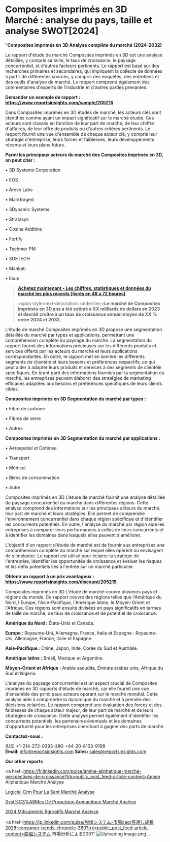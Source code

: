 # Composites imprimés en 3D Marché : analyse du pays, taille et analyse SWOT[2024]

"<strong>Composites imprimés en 3D Analyse complète du marché (2024-2032)</strong>

Le rapport d'étude de marché Composites imprimés en 3D est une analyse détaillée, y compris sa taille, le taux de croissance, le paysage concurrentiel, et d'autres facteurs pertinents. Le rapport est basé sur des recherches primaires et secondaires, qui impliquent la collecte de données à partir de différentes sources, y compris des enquêtes, des entretiens et des outils d'analyse de marché. Le rapport comprend également des commentaires d'experts de l'industrie et d'autres parties prenantes.

<strong>Demander un exemple de rapport : </strong><strong><a href=https://www.reportsinsights.com/sample/205215>https://www.reportsinsights.com/sample/205215</a></strong>

Dans Composites imprimés en 3D études de marché, les acteurs clés sont identifiés comme ayant un impact significatif sur le marché étudié. Ces acteurs sont classés en fonction de leur part de marché, de leur chiffre d'affaires, de leur offre de produits ou d'autres critères pertinents. Le rapport fournit une vue d'ensemble de chaque acteur clé, y compris leur stratégie d'entreprise, leurs forces et faiblesses, leurs développements récents et leurs plans futurs.

<strong>Parmi les principaux acteurs du marché des Composites imprimés en 3D, on peut citer :</strong>

• 3D Systems Corporation

• EOS

• Arevo Labs

• Markforged

• 3Dynamic Systems

• Stratasys

• Cosine Additive

• Fortify

• Techmer PM

• 3DXTECH

• Mankati

• Esun

<blockquote><a href=https://reportsinsights.com/buynow/205215><span style=text-decoration: underline;><strong>Achetez maintenant - Les chiffres, statistiques et données du marché les plus récents [livrés en 48 à 72 heures]</strong></span></a></blockquote>
<blockquote>
<div class=group w-full text-gray-800 dark:text-gray-100 border-b border-black/10 dark:border-gray-900/50 bg-gray-50 dark:bg-[#444654]>
<div class=flex p-4 gap-4 text-base md:gap-6 md:max-w-2xl lg:max-w-xl xl:max-w-3xl md:py-6 lg:px-0 m-auto>
<div class=relative flex flex-col w-[calc(100%-50px)] gap-1 md:gap-3 lg:w-[calc(100%-115px)]>
<div class=flex flex-grow flex-col gap-3>
<div class=min-h-[20px] flex flex-col items-start gap-4 whitespace-pre-wrap break-words>
<div class=result-streaming markdown prose w-full break-words dark:prose-invert light>

<span style=text-decoration: underline;><strong>Le marché de Composites imprimés en 3D ans a été estimé à XX milliards de dollars en 2023 et devrait croître à un taux de croissance annuel moyen de XX % entre 2024 et 2032.</strong></span>

</div>
</div>
</div>
</div>
</div>
</div></blockquote>
L'étude de marché Composites imprimés en 3D propose une segmentation détaillée du marché par types et applications, permettant une compréhension complète du paysage du marché. La segmentation du rapport fournit des informations précieuses sur les différents produits et services offerts par les acteurs du marché et leurs applications correspondantes. En outre, le rapport met en lumière les différents segments de clientèle et leurs besoins et préférences respectifs, ce qui peut aider à adapter leurs produits et services à des segments de clientèle spécifiques. En tirant parti des informations fournies par la segmentation du marché, les entreprises peuvent élaborer des stratégies de marketing efficaces adaptées aux besoins et préférences spécifiques de leurs clients cibles.

<strong>Composites imprimés en 3D Segmentation du marché par types :</strong>

• Fibre de carbone

• Fibres de verre

• Autres

<strong>Composites imprimés en 3D Segmentation du marché par applications :</strong>

• Aérospatial et Défense

• Transport

• Médical

• Biens de consommation

• Autre

Composites imprimés en 3D L'étude de marché fournit une analyse détaillée du paysage concurrentiel du marché dans différentes régions. Cette analyse comprend des informations sur les principaux acteurs du marché, leur part de marché et leurs stratégies. Elle permet de comprendre l'environnement concurrentiel dans chaque région spécifique et d'identifier les concurrents potentiels. En outre, l'analyse du marché par région aide les entreprises à comparer leurs performances à celles de leurs concurrents et à identifier les domaines dans lesquels elles peuvent s'améliorer.

L'objectif d'un rapport d'étude de marché est de fournir aux entreprises une compréhension complète du marché sur lequel elles opèrent ou envisagent de s'implanter. Le rapport est utilisé pour éclairer la stratégie de l'entreprise, identifier les opportunités de croissance et évaluer les risques et les défis potentiels liés à l'entrée sur un marché particulier.

<strong>Obtenir un rapport à un prix avantageux : <a href=https://www.reportsinsights.com/discount/205215>https://www.reportsinsights.com/discount/205215</a></strong>

Composites imprimés en 3D L'étude de marché couvre plusieurs pays et régions du monde. Ce rapport couvre des régions telles que l'Amérique du Nord, l'Europe, l'Asie-Pacifique, l'Amérique latine, le Moyen-Orient et l'Afrique. Ces régions sont ensuite divisées en pays significatifs en termes de taille de marché, de taux de croissance et de potentiel de croissance.

<strong>Amérique du Nord :</strong> États-Unis et Canada.

<strong>Europe :</strong> Royaume-Uni, Allemagne, France, Italie et Espagne : Royaume-Uni, Allemagne, France, Italie et Espagne.

<strong>Asie-Pacifique :</strong> Chine, Japon, Inde, Corée du Sud et Australie.

<strong>Amérique latine :</strong> Brésil, Mexique et Argentine.

<strong>Moyen-Orient et Afrique :</strong> Arabie saoudite, Émirats arabes unis, Afrique du Sud et Nigeria.

L'analyse du paysage concurrentiel est un aspect crucial de Composites imprimés en 3D rapports d'étude de marché, car elle fournit une vue d'ensemble des principaux acteurs opérant sur le marché mondial. Cette analyse aide à comprendre la dynamique du marché et à prendre des décisions éclairées. Le rapport comprend une évaluation des forces et des faiblesses de chaque acteur majeur, de leur part de marché et de leurs stratégies de croissance. Cette analyse permet également d'identifier les concurrents potentiels, les partenaires éventuels et les domaines d'opportunité pour les entreprises cherchant à gagner des parts de marché.

<strong>Contactez-nous :</strong>

(US) +1-214-272-0393
(UK) +44-20-8133-9198
<strong>Email:</strong> <a>info@reportsinsights.com</a>
<strong>Sales:</strong> <a>sales@reportsinsights.com</a>

<strong>Our other reports</strong>

<a href=https://fr.linkedin.com/pulse/amine-aliphatique-marché-perspectives-de-croissance?trk=public_post_feed-article-content>Amine Aliphatique Marché Analyse</a>

<a href=https://www.linkedin.com/pulse/logiciel-crm-pour-la-sant%C3%A9-march%C3%A9-analyse-pxndf/>Logiciel Crm Pour La Sant Marché Analyse</a>

<a href=https://www.linkedin.com/pulse/syst%C3%A8mes-de-propulsion-a%C3%A9ronautique-march%C3%A9-tendances-5hhof/>Syst%C3%A8Mes De Propulsion Aronautique Marché Analyse</a>

<a href=https://www.linkedin.com/pulse/2024-m%C3%A9dicaments-r%C3%A9g%C3%A9n%C3%A9ratifs-march%C3%A9-analyse-f0aac/>2024 Mdicaments Rgnratifs Marché Analyse</a>

<a href=https://jp.linkedin.com/pulse/脱塩システム-市場cagr見通し成長2028-consumer-trends-chronicle-360?trk=public_post_feed-article-content>脱塩システム 市場分析による2031</a>"
![Uploading image.png…]()
                     
